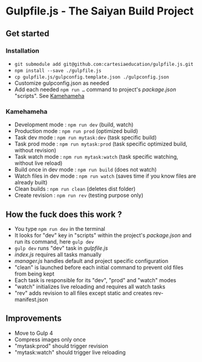 # Gulpfile.js - The Saiyan Build Project

## Get started

### Installation

- `git submodule add git@github.com:cartesiaeducation/gulpfile.js.git`
- `npm install --save ./gulpfile.js`
- `cp gulpfile.js/gulpconfig.template.json ./gulpconfig.json`
- Customize gulpconfig.json as needed
- Add each needed `npm run …` command to project's *package.json* "scripts". See [Kamehameha](#kamehameha)

### Kamehameha

- Development mode : `npm run dev` (build, watch)
- Production mode : `npm run prod` (optimized build)
- Task dev mode : `npm run mytask:dev` (task specific build)
- Task prod mode : `npm run mytask:prod` (task specific optimized build, without revision)
- Task watch mode : `npm run mytask:watch` (task specific watching, without live reload)
- Build once in dev mode : `npm run build` (does not watch)
- Watch files in dev mode : `npm run watch` (saves time if you know files are already built)
- Clean builds : `npm run clean` (deletes dist folder)
- Create revision : `npm run rev` (testing purpose only)

## How the fuck does this work ?

- You type `npm run dev` in the terminal
- It looks for "dev" key in "scripts" within the project's *package.json* and run its command, here `gulp dev`
- `gulp dev` runs "dev" task in *gulpfile.js*
- *index.js* requires all tasks manually
- *manager.js* handles default and project specific configuration
- "clean" is launched before each initial command to prevent old files from being kept
- Each task is responsible for its "dev", "prod" and "watch" modes
- "watch" initializes live reloading and requires all watch tasks
- "rev" adds revision to all files except static and creates rev-manifest.json
 
## Improvements

- Move to Gulp 4
- Compress images only once
- "mytask:prod" should trigger revision
- "mytask:watch" should trigger live reloading